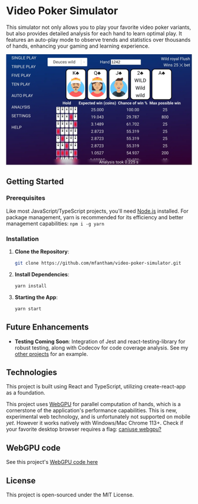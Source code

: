 # Video Poker Simulator

This simulator not only allows you to play your favorite video poker variants, but also provides detailed analysis for each hand to learn optimal play. It features an auto-play mode to observe trends and statistics over thousands of hands, enhancing your gaming and learning experience.

![Video poker](https://github.com/mfantham/video-poker-simulator/blob/main/readme/screenshot.webp)

## Getting Started

### Prerequisites

Like most JavaScript/TypeScript projects, you'll need [Node.js](https://nodejs.org/en/download) installed.
For package management, yarn is recommended for its efficiency and better management capabilities: `npm i -g yarn`

### Installation

1. **Clone the Repository**:
   ```bash
   git clone https://github.com/mfantham/video-poker-simulator.git
   ```
2. **Install Dependencies**:
   ```bash
   yarn install
   ```
3. **Starting the App**:
   ```bash
   yarn start
   ```

## Future Enhancements

- **Testing Coming Soon**: Integration of Jest and react-testing-library for robust testing, along with Codecov for code coverage analysis. See my [other projects](https://github.com/mfantham/gamma-gradient) for an example.

## Technologies

This project is built using React and TypeScript, utilizing create-react-app as a foundation.

This project uses [WebGPU](https://developer.mozilla.org/en-US/docs/Web/API/WebGPU_API) for parallel computation of hands, which is a cornerstone of the application's performance capabilities. This is new, experimental web technology, and is unfortunately not supported on mobile _yet_. However it works natively with Windows/Mac Chrome 113+. Check if your favorite desktop browser requires a flag: [caniuse webgpu?](https://caniuse.com/?search=webgpu)

## WebGPU code

See this project's [WebGPU code here](https://github.com/mfantham/video-poker-simulator/blob/main/src/webgpu/runGpuAnalysis.ts)

## License

This project is open-sourced under the MIT License.
